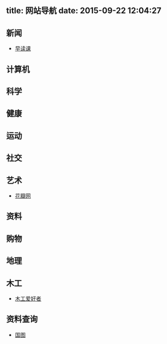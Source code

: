 title: 网站导航
date: 2015-09-22 12:04:27
---
新闻
----
- [早读课](http://zaodula.com/)

计算机
----


科学
----


健康
----


运动
----


社交
----


艺术
----

- [花瓣网](http://huaban.com/)


资料
----

购物
----


地理
----


木工
----
- [木工爱好者](http://www.zuojiaju.com/)


资料查询
----
- [国图](http://opac.nlc.gov.cn/F/3AH16JLJ865X6AK3288JK2CT2CC2L2NUK6BNX7D1JD8973V2YK-03290?func=find-b-0)




